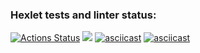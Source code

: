 ### Hexlet tests and linter status:

[![Actions Status](https://github.com/immortal-p/frontend-project-44/actions/workflows/hexlet-check.yml/badge.svg)](https://github.com/immortal-p/frontend-project-44/actions) <a href="https://codeclimate.com/github/immortal-p/frontend-project-44/maintainability">
<img src="https://api.codeclimate.com/v1/badges/07d43a68e7d0fd3eca48/maintainability" /></a>
[![asciicast](https://asciinema.org/a/BcYBklc3C9RnAQIE2Ec7SJNOy.svg)](https://asciinema.org/a/BcYBklc3C9RnAQIE2Ec7SJNOy)
[![asciicast](https://asciinema.org/a/BSaRFjw8II4V273uP3dcaEynD.svg)](https://asciinema.org/a/BSaRFjw8II4V273uP3dcaEynD)
